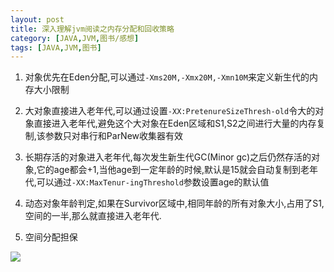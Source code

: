 ```yaml
---
layout: post
title: 深入理解jvm阅读之内存分配和回收策略
category: [JAVA,JVM,图书/感想]
tags: [JAVA,JVM,图书]
---
```


1. 对象优先在Eden分配,可以通过```-Xms20M,-Xmx20M,-Xmn10M```来定义新生代的内存大小限制

2. 大对象直接进入老年代,可以通过设置```-XX:PretenureSizeThresh-old```令大的对象直接进入老年代,避免这个大对象在Eden区域和S1,S2之间进行大量的内存复制,该参数只对串行和ParNew收集器有效

3. 长期存活的对象进入老年代,每次发生新生代GC(Minor gc)之后仍然存活的对象,它的age都会+1,当他age到一定年龄的时候,默认是15就会自动复制到老年代,可以通过```-XX:MaxTenur-ingThreshold```参数设置age的默认值

4. 动态对象年龄判定,如果在Survivor区域中,相同年龄的所有对象大小,占用了S1,空间的一半,那么就直接进入老年代.

5. 空间分配担保

![](http://pic.woowen.com/youngheap)

